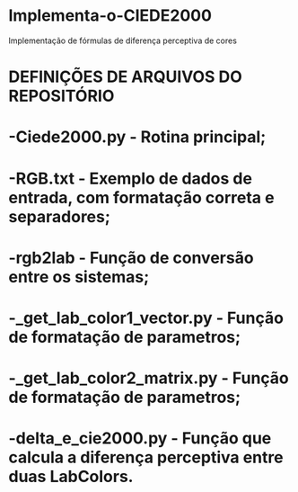 # Implementa-o-CIEDE2000
Implementação de fórmulas de diferença perceptiva de cores

# DEFINIÇÕES DE ARQUIVOS DO REPOSITÓRIO

# -Ciede2000.py - Rotina principal;
# -RGB.txt - Exemplo de dados de entrada, com formatação correta e separadores;
# -rgb2lab - Função de conversão entre os sistemas;
# -_get_lab_color1_vector.py - Função de formatação de parametros;
# -_get_lab_color2_matrix.py - Função de formatação de parametros;
# -delta_e_cie2000.py - Função que calcula a diferença perceptiva entre duas LabColors.
